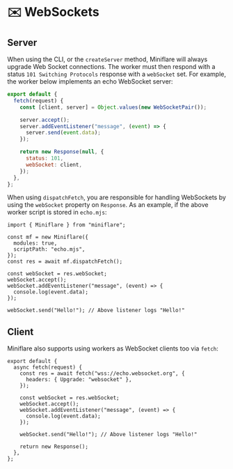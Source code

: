 # ✉️ WebSockets

## Server

When using the CLI, or the `createServer` method, Miniflare will always upgrade
Web Socket connections. The worker must then respond with a status
`101 Switching Protocols` response with a `webSocket` set. For example, the
worker below implements an echo WebSocket server:

```js
export default {
  fetch(request) {
    const [client, server] = Object.values(new WebSocketPair());

    server.accept();
    server.addEventListener("message", (event) => {
      server.send(event.data);
    });

    return new Response(null, {
      status: 101,
      webSocket: client,
    });
  },
};
```

When using `dispatchFetch`, you are responsible for handling WebSockets by using
the `webSocket` property on `Response`. As an example, if the above worker
script is stored in `echo.mjs`:

```js{9-15}
import { Miniflare } from "miniflare";

const mf = new Miniflare({
  modules: true,
  scriptPath: "echo.mjs",
});
const res = await mf.dispatchFetch();

const webSocket = res.webSocket;
webSocket.accept();
webSocket.addEventListener("message", (event) => {
  console.log(event.data);
});

webSocket.send("Hello!"); // Above listener logs "Hello!"
```

## Client

Miniflare also supports using workers as WebSocket clients too via `fetch`:

```js{3-5}
export default {
  async fetch(request) {
    const res = await fetch("wss://echo.websocket.org", {
      headers: { Upgrade: "websocket" },
    });

    const webSocket = res.webSocket;
    webSocket.accept();
    webSocket.addEventListener("message", (event) => {
      console.log(event.data);
    });

    webSocket.send("Hello!"); // Above listener logs "Hello!"

    return new Response();
  },
};
```
